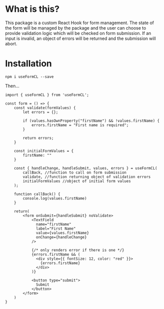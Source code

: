 # What is this?

This package is a custom React Hook for form management. The state of the form will be managed by the package and the user can choose to provide validation logic which will be checked on form submission. If an input is invalid, an object of errors will be returned and the submission will abort.

# Installation

`npm i useFormCL --save`

Then...

```
import { useFormCL } from 'useFormCL';

const form = () => {
    const validate(formValues) {
        let errors = {};

        if (values.hasOwnProperty("firstName") && !values.firstName) {
            errors.firstName = "First name is required";
        }

        return errors;
    }

    const initialFormValues = {
        firstName: ""
    }

    const { handleChange, handleSubmit, values, errors } = useFormCL(
        callBack, //function to call on form submission
        validate, //function returning object of validation errors
        initialFormValues //object of initial form values
    );

    function callBack() {
        console.log(values.firstName)
    }

    return(
        <form onSubmit={handleSubmit} noValidate>
            <TextField
              name="firstName"
              label="First Name"
              value={values.firstName}
              onChange={handleChange}
            />

            {/* only renders error if there is one */}
            {errors.firstName && (
              <div style={{ fontSize: 12, color: "red" }}>
                {errors.firstName}
              </div>
            )}

            <button type="submit">
              Submit
            </button>
        </form>
    )
}
```
